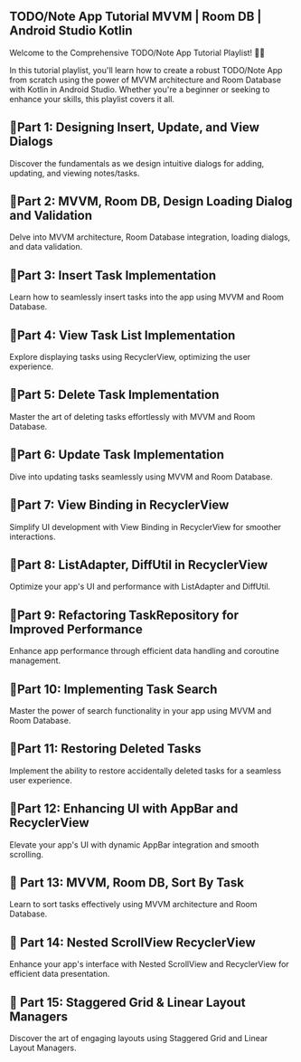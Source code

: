 ## TODO/Note App Tutorial MVVM | Room DB | Android Studio Kotlin

Welcome to the Comprehensive TODO/Note App Tutorial Playlist! 📱📝

In this tutorial playlist, you'll learn how to create a robust TODO/Note App from scratch using the power of MVVM architecture and Room Database with Kotlin in Android Studio. Whether you're a beginner or seeking to enhance your skills, this playlist covers it all.

## 📌Part 1: Designing Insert, Update, and View Dialogs
Discover the fundamentals as we design intuitive dialogs for adding, updating, and viewing notes/tasks.

## 📌Part 2: MVVM, Room DB, Design Loading Dialog and Validation
Delve into MVVM architecture, Room Database integration, loading dialogs, and data validation.

## 📌Part 3: Insert Task Implementation
Learn how to seamlessly insert tasks into the app using MVVM and Room Database.

## 📌Part 4: View Task List Implementation
Explore displaying tasks using RecyclerView, optimizing the user experience.

## 📌Part 5: Delete Task Implementation
Master the art of deleting tasks effortlessly with MVVM and Room Database.

## 📌Part 6: Update Task Implementation
Dive into updating tasks seamlessly using MVVM and Room Database.

## 📌Part 7: View Binding in RecyclerView
Simplify UI development with View Binding in RecyclerView for smoother interactions.

## 📌Part 8: ListAdapter, DiffUtil in RecyclerView
Optimize your app's UI and performance with ListAdapter and DiffUtil.

## 📌Part 9: Refactoring TaskRepository for Improved Performance
Enhance app performance through efficient data handling and coroutine management.

## 📌Part 10: Implementing Task Search
Master the power of search functionality in your app using MVVM and Room Database.

## 📌Part 11: Restoring Deleted Tasks
Implement the ability to restore accidentally deleted tasks for a seamless user experience.

## 📌Part 12: Enhancing UI with AppBar and RecyclerView
Elevate your app's UI with dynamic AppBar integration and smooth scrolling.

## 📌 Part 13: MVVM, Room DB, Sort By Task
Learn to sort tasks effectively using MVVM architecture and Room Database.

## 📌 Part 14: Nested ScrollView RecyclerView
Enhance your app's interface with Nested ScrollView and RecyclerView for efficient data presentation.

## 📌 Part 15: Staggered Grid & Linear Layout Managers
Discover the art of engaging layouts using Staggered Grid and Linear Layout Managers.
